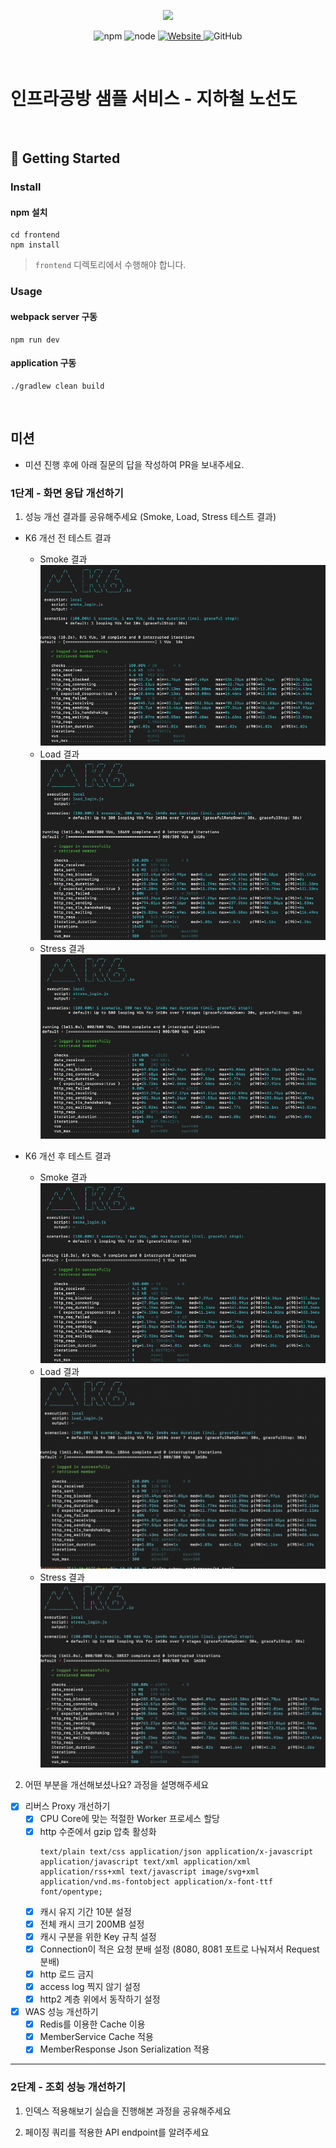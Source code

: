 <p align="center">
    <img width="200px;" src="https://raw.githubusercontent.com/woowacourse/atdd-subway-admin-frontend/master/images/main_logo.png"/>
</p>
<p align="center">
  <img alt="npm" src="https://img.shields.io/badge/npm-%3E%3D%205.5.0-blue">
  <img alt="node" src="https://img.shields.io/badge/node-%3E%3D%209.3.0-blue">
  <a href="https://edu.nextstep.camp/c/R89PYi5H" alt="nextstep atdd">
    <img alt="Website" src="https://img.shields.io/website?url=https%3A%2F%2Fedu.nextstep.camp%2Fc%2FR89PYi5H">
  </a>
  <img alt="GitHub" src="https://img.shields.io/github/license/next-step/atdd-subway-service">
</p>

<br>

# 인프라공방 샘플 서비스 - 지하철 노선도

<br>

## 🚀 Getting Started

### Install
#### npm 설치
```
cd frontend
npm install
```
> `frontend` 디렉토리에서 수행해야 합니다.

### Usage
#### webpack server 구동
```
npm run dev
```
#### application 구동
```
./gradlew clean build
```
<br>

## 미션

* 미션 진행 후에 아래 질문의 답을 작성하여 PR을 보내주세요.

### 1단계 - 화면 응답 개선하기
1. 성능 개선 결과를 공유해주세요 (Smoke, Load, Stress 테스트 결과)

- K6 개선 전 테스트 결과 
    - Smoke 결과 
        ![img.png](src/main/resources/images/before_smoke.png)
    - Load 결과
        ![img.png](src/main/resources/images/before_load.png)
    - Stress 결과
        ![img.png](src/main/resources/images/before_stress.png)
      
- K6 개선 후 테스트 결과
    - Smoke 결과
      ![img.png](src/main/resources/images/after_smoke.png)
    - Load 결과
      ![img.png](src/main/resources/images/after_load.png)
    - Stress 결과
      ![img.png](src/main/resources/images/after_stress.png)

2. 어떤 부분을 개선해보셨나요? 과정을 설명해주세요
- [X] 리버스 Proxy 개선하기
    - [X] CPU Core에 맞는 적절한 Worker 프로세스 할당
    - [X] http 수준에서 gzip 압축 활성화 
      ~~~
      text/plain text/css application/json application/x-javascript application/javascript text/xml application/xml application/rss+xml text/javascript image/svg+xml application/vnd.ms-fontobject application/x-font-ttf font/opentype;
      ~~~
    - [X] 캐시 유지 기간 10분 설정
    - [X] 전체 캐시 크기 200MB 설정
    - [X] 캐시 구분을 위한 Key 규칙 설정
    - [X] Connection이 적은 요청 분배 설정 (8080, 8081 포트로 나눠져서 Request 분배)
    - [X] http 로드 금지 
    - [X] access log 찍지 않기 설정
    - [X] http2 계층 위에서 동작하기 설정
    
- [X] WAS 성능 개선하기
    - [X] Redis를 이용한 Cache 이용
    - [X] MemberService Cache 적용  
    - [X] MemberResponse Json Serialization 적용
    
---

### 2단계 - 조회 성능 개선하기
1. 인덱스 적용해보기 실습을 진행해본 과정을 공유해주세요

2. 페이징 쿼리를 적용한 API endpoint를 알려주세요

